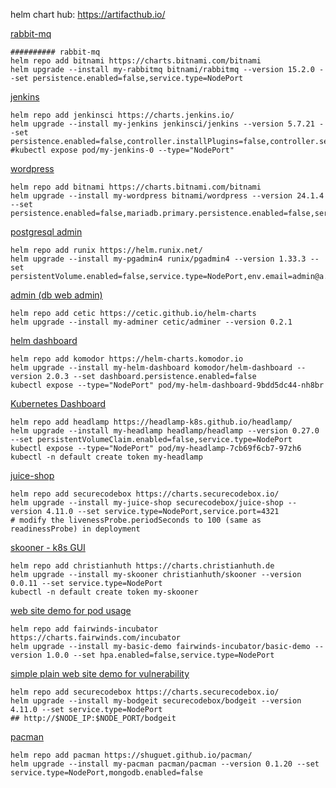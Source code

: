helm chart hub: https://artifacthub.io/


[rabbit-mq](https://artifacthub.io/packages/helm/bitnami/rabbitmq)
```
########## rabbit-mq
helm repo add bitnami https://charts.bitnami.com/bitnami
helm upgrade --install my-rabbitmq bitnami/rabbitmq --version 15.2.0 --set persistence.enabled=false,service.type=NodePort

```

[jenkins](https://artifacthub.io/packages/helm/jenkinsci/jenkins)
```
helm repo add jenkinsci https://charts.jenkins.io/
helm upgrade --install my-jenkins jenkinsci/jenkins --version 5.7.21 --set persistence.enabled=false,controller.installPlugins=false,controller.serviceType=NodePort
#kubectl expose pod/my-jenkins-0 --type="NodePort"

```

[wordpress](https://artifacthub.io/packages/helm/bitnami/wordpress)
```
helm repo add bitnami https://charts.bitnami.com/bitnami
helm upgrade --install my-wordpress bitnami/wordpress --version 24.1.4 --set persistence.enabled=false,mariadb.primary.persistence.enabled=false,service.type=NodePort,wordpressUsername=admin,wordpressPassword=admin

```

[postgresql admin](https://artifacthub.io/packages/helm/runix/pgadmin4)
```
helm repo add runix https://helm.runix.net/
helm upgrade --install my-pgadmin4 runix/pgadmin4 --version 1.33.3 --set persistentVolume.enabled=false,service.type=NodePort,env.email=admin@a.b,env.password=admin

```

[admin (db web admin)](https://artifacthub.io/packages/helm/cetic/adminer)
```
helm repo add cetic https://cetic.github.io/helm-charts
helm upgrade --install my-adminer cetic/adminer --version 0.2.1

```

[helm dashboard](https://artifacthub.io/packages/helm/komodor/helm-dashboard)
```
helm repo add komodor https://helm-charts.komodor.io
helm upgrade --install my-helm-dashboard komodor/helm-dashboard --version 2.0.3 --set dashboard.persistence.enabled=false
kubectl expose --type="NodePort" pod/my-helm-dashboard-9bdd5dc44-nh8br

```

[Kubernetes Dashboard](https://artifacthub.io/packages/helm/headlamp/headlamp)
```
helm repo add headlamp https://headlamp-k8s.github.io/headlamp/
helm upgrade --install my-headlamp headlamp/headlamp --version 0.27.0 --set persistentVolumeClaim.enabled=false,service.type=NodePort
kubectl expose --type="NodePort" pod/my-headlamp-7cb69f6cb7-97zh6
kubectl -n default create token my-headlamp

```

[juice-shop](https://artifacthub.io/packages/helm/securecodebox/juice-shop)
```
helm repo add securecodebox https://charts.securecodebox.io/
helm upgrade --install my-juice-shop securecodebox/juice-shop --version 4.11.0 --set service.type=NodePort,service.port=4321
# modify the livenessProbe.periodSeconds to 100 (same as readinessProbe) in deployment

```

[skooner - k8s GUI](https://artifacthub.io/packages/helm/christianhuth/skooner)
```
helm repo add christianhuth https://charts.christianhuth.de
helm upgrade --install my-skooner christianhuth/skooner --version 0.0.11 --set service.type=NodePort
kubectl -n default create token my-skooner

```

[web site demo for pod usage](https://artifacthub.io/packages/helm/fairwinds-incubator/basic-demo)
```
helm repo add fairwinds-incubator https://charts.fairwinds.com/incubator
helm upgrade --install my-basic-demo fairwinds-incubator/basic-demo --version 1.0.0 --set hpa.enabled=false,service.type=NodePort

```
[simple plain web site demo for vulnerability](https://artifacthub.io/packages/helm/securecodebox/bodgeit)
```
helm repo add securecodebox https://charts.securecodebox.io/
helm upgrade --install my-bodgeit securecodebox/bodgeit --version 4.11.0 --set service.type=NodePort
## http://$NODE_IP:$NODE_PORT/bodgeit

```

[pacman](https://artifacthub.io/packages/helm/pacman/pacman)
```
helm repo add pacman https://shuguet.github.io/pacman/
helm upgrade --install my-pacman pacman/pacman --version 0.1.20 --set service.type=NodePort,mongodb.enabled=false

```


